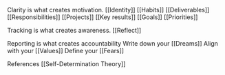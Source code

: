 
Clarity is what creates motivation.
[[Identity]]
[[Habits]]
[[Deliverables]]
[[Responsibilities]]
[[Projects]]
[[Key results]]
[[Goals]]
[[Priorities]]

Tracking is what creates awareness.
[[Reflect]]

Reporting is what creates accountability
Write down your [[Dreams]]
Align with your [[Values]]
Define your [[Fears]]

References
[[Self-Determination Theory]]